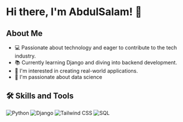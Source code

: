 # Hi there, I'm AbdulSalam! 👋

## About Me
- 💻 Passionate about technology and eager to contribute to the tech industry.
- 📚 Currently learning Django and diving into backend development.
- 🌱 I'm interested in creating real-world applications.
- 🎯 I'm passionate about data science

## 🛠 Skills and Tools
![Python](https://img.shields.io/badge/Python-3776AB?style=flat&logo=python&logoColor=white)
![Django](https://img.shields.io/badge/Django-092E20?style=flat&logo=django&logoColor=white)
![Tailwind CSS](https://img.shields.io/badge/TailwindCSS-38B2AC?style=flat&logo=tailwind-css&logoColor=white)
![SQL](https://img.shields.io/badge/SQL-4479A1?style=flat&logo=MySQL&logoColor=white)




<!-- **AbdulSalamTech/AbdulSalamTech** is a ✨ _special_ ✨ repository because its `README.md` (this file) appears on your GitHub profile.

Here are some ideas to get you started:

- 🔭 I’m currently working on ...
- 🌱 I’m currently learning ...
- 👯 I’m looking to collaborate on ...
- 🤔 I’m looking for help with ...
- 💬 Ask me about ...
- 📫 How to reach me: ...
- 😄 Pronouns: ...
- ⚡ Fun fact: ... -->
